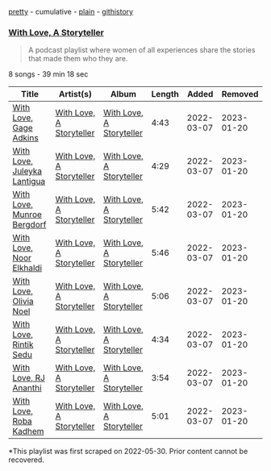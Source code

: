 [pretty](/playlists/pretty/37i9dQZF1DWSqkyNSQUvSz.md) - cumulative - [plain](/playlists/plain/37i9dQZF1DWSqkyNSQUvSz) - [githistory](https://github.githistory.xyz/mackorone/spotify-playlist-archive/blob/main/playlists/plain/37i9dQZF1DWSqkyNSQUvSz)

### [With Love, A Storyteller](https://open.spotify.com/playlist/37i9dQZF1DWSqkyNSQUvSz)

> A podcast playlist where women of all experiences share the stories that made them who they are.

8 songs - 39 min 18 sec

| Title | Artist(s) | Album | Length | Added | Removed |
|---|---|---|---|---|---|
| [With Love, Gage Adkins](https://open.spotify.com/episode/4Q56TgSlFWCfgRdvbQtVQG) | [With Love, A Storyteller](https://open.spotify.com/show/1ciHAutJ8BfgqgdWDgQI7y) | [With Love, A Storyteller](https://open.spotify.com/show/1ciHAutJ8BfgqgdWDgQI7y) | 4:43 | 2022-03-07 | 2023-01-20 |
| [With Love, Juleyka Lantigua](https://open.spotify.com/episode/13YlrH9nTUiHw8LndchA7R) | [With Love, A Storyteller](https://open.spotify.com/show/1ciHAutJ8BfgqgdWDgQI7y) | [With Love, A Storyteller](https://open.spotify.com/show/1ciHAutJ8BfgqgdWDgQI7y) | 4:29 | 2022-03-07 | 2023-01-20 |
| [With Love, Munroe Bergdorf](https://open.spotify.com/episode/5Rnz7QHZVrOsRy1YPB6eQD) | [With Love, A Storyteller](https://open.spotify.com/show/1ciHAutJ8BfgqgdWDgQI7y) | [With Love, A Storyteller](https://open.spotify.com/show/1ciHAutJ8BfgqgdWDgQI7y) | 5:42 | 2022-03-07 | 2023-01-20 |
| [With Love, Noor Elkhaldi](https://open.spotify.com/episode/7h3HwChLXb02PEpmTHAd0L) | [With Love, A Storyteller](https://open.spotify.com/show/1ciHAutJ8BfgqgdWDgQI7y) | [With Love, A Storyteller](https://open.spotify.com/show/1ciHAutJ8BfgqgdWDgQI7y) | 5:46 | 2022-03-07 | 2023-01-20 |
| [With Love, Olivia Noel](https://open.spotify.com/episode/7fSttfsaxD1EMKS6Ip0lHI) | [With Love, A Storyteller](https://open.spotify.com/show/1ciHAutJ8BfgqgdWDgQI7y) | [With Love, A Storyteller](https://open.spotify.com/show/1ciHAutJ8BfgqgdWDgQI7y) | 5:06 | 2022-03-07 | 2023-01-20 |
| [With Love, Rintik Sedu](https://open.spotify.com/episode/6xgVXyVmaaeQbIDNURCOGQ) | [With Love, A Storyteller](https://open.spotify.com/show/1ciHAutJ8BfgqgdWDgQI7y) | [With Love, A Storyteller](https://open.spotify.com/show/1ciHAutJ8BfgqgdWDgQI7y) | 4:34 | 2022-03-07 | 2023-01-20 |
| [With Love, RJ Ananthi ](https://open.spotify.com/episode/4GQJ57YhCb9E0mge7zcNwW) | [With Love, A Storyteller](https://open.spotify.com/show/1ciHAutJ8BfgqgdWDgQI7y) | [With Love, A Storyteller](https://open.spotify.com/show/1ciHAutJ8BfgqgdWDgQI7y) | 3:54 | 2022-03-07 | 2023-01-20 |
| [With Love, Roba Kadhem](https://open.spotify.com/episode/3WVEOCQg8nwyuB1R9CxDZV) | [With Love, A Storyteller](https://open.spotify.com/show/1ciHAutJ8BfgqgdWDgQI7y) | [With Love, A Storyteller](https://open.spotify.com/show/1ciHAutJ8BfgqgdWDgQI7y) | 5:01 | 2022-03-07 | 2023-01-20 |

\*This playlist was first scraped on 2022-05-30. Prior content cannot be recovered.
